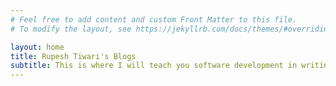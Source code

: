 ```yaml
---
# Feel free to add content and custom Front Matter to this file.
# To modify the layout, see https://jekyllrb.com/docs/themes/#overriding-theme-defaults

layout: home
title: Rupesh Tiwari's Blogs
subtitle: This is where I will teach you software development in writings!
---
```

